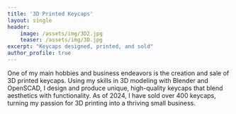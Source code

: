 ```yaml
---
title: '3D Printed Keycaps'
layout: single
header:
    image: /assets/img/3D2.jpg
    teaser: /assets/img/3D.jpg
excerpt: "Keycaps designed, printed, and sold"
author_profile: true
---
```


One of my main hobbies and business endeavors is the creation and sale of 3D printed keycaps. Using my skills in 3D modeling with Blender and OpenSCAD, I design and produce unique, high-quality keycaps that blend aesthetics with functionality. As of 2024, I have sold over 400 keycaps, turning my passion for 3D printing into a thriving small business.
